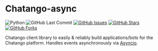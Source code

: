 # Chatango-async

![Python](https://img.shields.io/badge/python-^3.10-blue.svg?longCache=true&style=flat-square&colorA=4c566a&colorB=5e81ac&logo=Python&logoColor=white)
![GitHub Last Commit](https://img.shields.io/github/last-commit/google/skia.svg?style=flat-square&colorA=4c566a&logo=GitHub&colorB=a3be8c)
[![GitHub Issues](https://img.shields.io/github/issues/toddbirchard/chatango-async.svg?style=flat-square&colorA=4c566a&logo=GitHub&colorB=ebcb8b)](https://github.com/toddbirchard/chatango-async/issues)
[![GitHub Stars](https://img.shields.io/github/stars/toddbirchard/chatango-async.svg?style=flat-square&colorA=4c566a&logo=GitHub&colorB=ebcb8b)](https://github.com/toddbirchard/chatango-async/stargazers)
[![GitHub Forks](https://img.shields.io/github/forks/toddbirchard/chatango-async.svg?style=flat-square&colorA=4c566a&logo=GitHub&colorB=ebcb8b)](https://github.com/toddbirchard/chatango-async/network)

Chatango client library to easily & reliably build applications/bots for the Chatango platform. Handles events asynchronously via [Asyncio](https://docs.python.org/3/library/asyncio.html).
